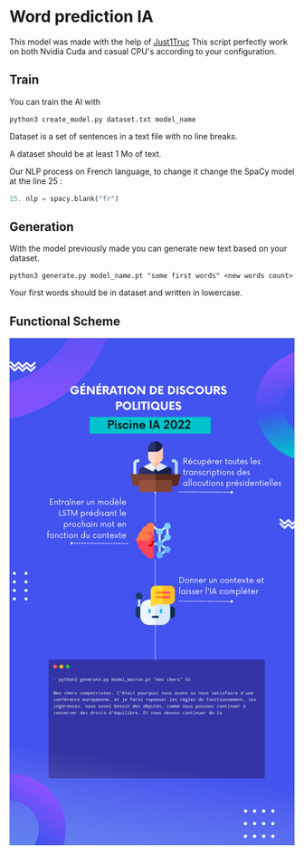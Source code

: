 # Word prediction IA
This model was made with the help of [Just1Truc](https://github.com/Just1truc)
This script perfectly work on both Nvidia Cuda and casual CPU's according to your configuration. 

## Train
You can train the AI with
```
python3 create_model.py dataset.txt model_name
```
Dataset is a set of sentences in a text file with no line breaks.

A dataset should be at least 1 Mo of text.

Our NLP process on French language, to change it change the SpaCy model at the line 25 : 
```python
15. nlp = spacy.blank("fr")
```

## Generation
With the model previously made you can generate new text based on your dataset.
```
python3 generate.py model_name.pt "some first words" <new words count>
```
Your first words should be in dataset and written in lowercase.

## Functional Scheme
![Functional Scheme](https://raw.githubusercontent.com/MathiDEV/word_prediction_ia/main/IA%20PoC.png)
